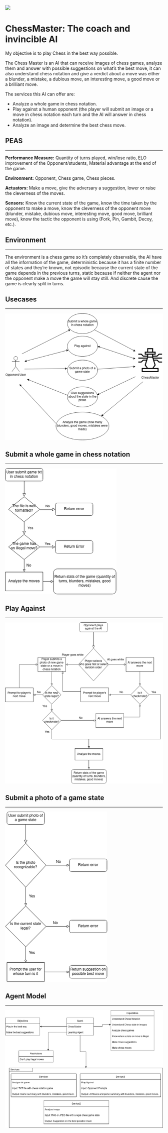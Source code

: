 ![](https://upload.wikimedia.org/wikipedia/commons/d/d4/Chess_pictogram.svg)

# ChessMaster: The coach and invincible AI

My objective is to play Chess in the best way possible.  

The Chess Master is an AI that can receive images of chess games, analyze them and answer with possible suggestions on what’s the best move, it can also understand chess notation and give a verdict about a move was either a blunder, a mistake, a dubious move, an interesting move, a good move or a brilliant move.  

The services this AI can offer are:

- Analyze a whole game in chess notation.
- Play against a human opponent (the player will submit an image or a move in chess
notation each turn and the AI will answer in chess notation).
- Analyze an image and determine the best chess move.  

## PEAS
---

**Performance Measure:** Quantity of turns played, win/lose ratio, ELO improvement of the
Opponent/students, Material advantage at the end of the game.

**Environment:** Opponent, Chess game, Chess pieces.

**Actuators:** Make a move, give the adversary a suggestion, lower or raise the cleverness of the moves.

**Sensors:** Know the current state of the game, know the time taken by the opponent to make a move, know the cleverness of the opponent move (blunder, mistake, dubious move, interesting move, good move, brilliant move), know the tactic the opponent is using (Fork, Pin, Gambit, Decoy, etc.).

## Environment
---
The environment is a chess game so it’s completely observable, the AI have all the information of the game, deterministic because it has a finite number of states and they’re known, not episodic because the current state of the game depends in the previous turns, static because if neither the agent nor the opponent make a move the game will stay still. And discrete cause the game is clearly split in turns.

## Usecases
---
![](./docs/useCases.png)

## Submit a whole game in chess notation
---
![](./docs/txtGame.png)

## Play Against
---
![](docs/PlayAgainst.png)

## Submit a photo of a game state
---
![](docs/submitPhoto.png)

## Agent Model
---
![](docs/AgentModel.png)